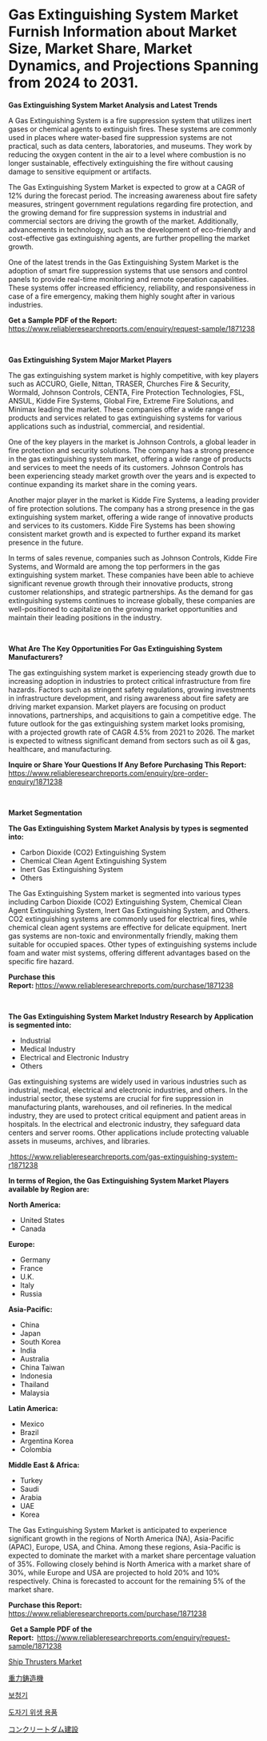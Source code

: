 <p><h1>Gas Extinguishing System Market Furnish Information about Market Size, Market Share, Market Dynamics, and Projections Spanning from 2024 to 2031.</h1></p><p><strong>Gas Extinguishing System Market Analysis and Latest Trends</strong></p>
<p><p>A Gas Extinguishing System is a fire suppression system that utilizes inert gases or chemical agents to extinguish fires. These systems are commonly used in places where water-based fire suppression systems are not practical, such as data centers, laboratories, and museums. They work by reducing the oxygen content in the air to a level where combustion is no longer sustainable, effectively extinguishing the fire without causing damage to sensitive equipment or artifacts.</p><p>The Gas Extinguishing System Market is expected to grow at a CAGR of 12% during the forecast period. The increasing awareness about fire safety measures, stringent government regulations regarding fire protection, and the growing demand for fire suppression systems in industrial and commercial sectors are driving the growth of the market. Additionally, advancements in technology, such as the development of eco-friendly and cost-effective gas extinguishing agents, are further propelling the market growth.</p><p>One of the latest trends in the Gas Extinguishing System Market is the adoption of smart fire suppression systems that use sensors and control panels to provide real-time monitoring and remote operation capabilities. These systems offer increased efficiency, reliability, and responsiveness in case of a fire emergency, making them highly sought after in various industries.</p></p>
<p><strong>Get a Sample PDF of the Report:&nbsp;</strong> <a href="https://www.reliableresearchreports.com/enquiry/request-sample/1871238">https://www.reliableresearchreports.com/enquiry/request-sample/1871238</a></p>
<p>&nbsp;</p>
<p><strong>Gas Extinguishing System Major Market Players</strong></p>
<p><p>The gas extinguishing system market is highly competitive, with key players such as ACCURO, Gielle, Nittan, TRASER, Churches Fire & Security, Wormald, Johnson Controls, CENTA, Fire Protection Technologies, FSL, ANSUL, Kidde Fire Systems, Global Fire, Extreme Fire Solutions, and Minimax leading the market. These companies offer a wide range of products and services related to gas extinguishing systems for various applications such as industrial, commercial, and residential.</p><p>One of the key players in the market is Johnson Controls, a global leader in fire protection and security solutions. The company has a strong presence in the gas extinguishing system market, offering a wide range of products and services to meet the needs of its customers. Johnson Controls has been experiencing steady market growth over the years and is expected to continue expanding its market share in the coming years.</p><p>Another major player in the market is Kidde Fire Systems, a leading provider of fire protection solutions. The company has a strong presence in the gas extinguishing system market, offering a wide range of innovative products and services to its customers. Kidde Fire Systems has been showing consistent market growth and is expected to further expand its market presence in the future.</p><p>In terms of sales revenue, companies such as Johnson Controls, Kidde Fire Systems, and Wormald are among the top performers in the gas extinguishing system market. These companies have been able to achieve significant revenue growth through their innovative products, strong customer relationships, and strategic partnerships. As the demand for gas extinguishing systems continues to increase globally, these companies are well-positioned to capitalize on the growing market opportunities and maintain their leading positions in the industry.</p></p>
<p>&nbsp;</p>
<p><strong>What Are The Key Opportunities For Gas Extinguishing System Manufacturers?</strong></p>
<p><p>The gas extinguishing system market is experiencing steady growth due to increasing adoption in industries to protect critical infrastructure from fire hazards. Factors such as stringent safety regulations, growing investments in infrastructure development, and rising awareness about fire safety are driving market expansion. Market players are focusing on product innovations, partnerships, and acquisitions to gain a competitive edge. The future outlook for the gas extinguishing system market looks promising, with a projected growth rate of CAGR 4.5% from 2021 to 2026. The market is expected to witness significant demand from sectors such as oil & gas, healthcare, and manufacturing.</p></p>
<p><strong>Inquire or Share Your Questions If Any Before Purchasing This Report:</strong> <a href="https://www.reliableresearchreports.com/enquiry/pre-order-enquiry/1871238">https://www.reliableresearchreports.com/enquiry/pre-order-enquiry/1871238</a></p>
<p>&nbsp;</p>
<p><strong>Market Segmentation</strong></p>
<p><strong>The Gas Extinguishing System Market Analysis by types is segmented into:</strong></p>
<p><ul><li>Carbon Dioxide (CO2) Extinguishing System</li><li>Chemical Clean Agent Extinguishing System</li><li>Inert Gas Extinguishing System</li><li>Others</li></ul></p>
<p><p>The Gas Extinguishing System market is segmented into various types including Carbon Dioxide (CO2) Extinguishing System, Chemical Clean Agent Extinguishing System, Inert Gas Extinguishing System, and Others. CO2 extinguishing systems are commonly used for electrical fires, while chemical clean agent systems are effective for delicate equipment. Inert gas systems are non-toxic and environmentally friendly, making them suitable for occupied spaces. Other types of extinguishing systems include foam and water mist systems, offering different advantages based on the specific fire hazard.</p></p>
<p><strong>Purchase this Report:&nbsp;</strong><a href="https://www.reliableresearchreports.com/purchase/1871238">https://www.reliableresearchreports.com/purchase/1871238</a></p>
<p>&nbsp;</p>
<p><strong>The Gas Extinguishing System Market Industry Research by Application is segmented into:</strong></p>
<p><ul><li>Industrial</li><li>Medical Industry</li><li>Electrical and Electronic Industry</li><li>Others</li></ul></p>
<p><p>Gas extinguishing systems are widely used in various industries such as industrial, medical, electrical and electronic industries, and others. In the industrial sector, these systems are crucial for fire suppression in manufacturing plants, warehouses, and oil refineries. In the medical industry, they are used to protect critical equipment and patient areas in hospitals. In the electrical and electronic industry, they safeguard data centers and server rooms. Other applications include protecting valuable assets in museums, archives, and libraries.</p></p>
<p><a href="https://www.reliableresearchreports.com/gas-extinguishing-system-r1871238">&nbsp;https://www.reliableresearchreports.com/gas-extinguishing-system-r1871238</a></p>
<p><strong>In terms of Region, the Gas Extinguishing System Market Players available by Region are:</strong></p>
<p>
    <p> <strong> North America: </strong>
        <ul>
            <li>United States</li>
            <li>Canada</li>
        </ul>
        </p> 
    <p> <strong> Europe: </strong>
        <ul>
            <li>Germany</li>
            <li>France</li>
            <li>U.K.</li>
            <li>Italy</li>
            <li>Russia</li>
        </ul>
        </p> 
    <p> <strong> Asia-Pacific: </strong>
        <ul>
            <li>China</li>
            <li>Japan</li>
            <li>South Korea</li>
            <li>India</li>
            <li>Australia</li>
            <li>China Taiwan</li>
            <li>Indonesia</li>
            <li>Thailand</li>
            <li>Malaysia</li>
        </ul>
        </p> 
    <p> <strong> Latin America: </strong>
        <ul>
            <li>Mexico</li>
            <li>Brazil</li>
            <li>Argentina Korea</li>
            <li>Colombia</li>
        </ul>
        </p> 
    <p> <strong> Middle East & Africa: </strong>
        <ul>
            <li>Turkey</li>
            <li>Saudi</li>
            <li>Arabia</li>
            <li>UAE</li>
            <li>Korea</li>
        </ul>
    </p>
    </p>
<p><p>The Gas Extinguishing System Market is anticipated to experience significant growth in the regions of North America (NA), Asia-Pacific (APAC), Europe, USA, and China. Among these regions, Asia-Pacific is expected to dominate the market with a market share percentage valuation of 35%. Following closely behind is North America with a market share of 30%, while Europe and USA are projected to hold 20% and 10% respectively. China is forecasted to account for the remaining 5% of the market share.</p></p>
<p><strong>Purchase this Report: </strong><a href="https://www.reliableresearchreports.com/purchase/1871238">https://www.reliableresearchreports.com/purchase/1871238</a></p>
<p>&nbsp;<strong>Get a Sample PDF of the Report:&nbsp;&nbsp;</strong><a href="https://www.reliableresearchreports.com/enquiry/request-sample/1871238">https://www.reliableresearchreports.com/enquiry/request-sample/1871238</a></p>
<p><strong></strong></p>
<p><p><a href="https://github.com/ruddyyedelwadw/Market-Research-Report-List-2/blob/main/ship-thrusters-market.md">Ship Thrusters Market</a></p><p><a href="https://github.com/zjkmgcs938405/Market-Research-Report-List-1/blob/main/415187537335.md">重力鋳造機</a></p><p><a href="https://github.com/TobyKub4685/Market-Research-Report-List-1/blob/main/224986333404.md">보청기</a></p><p><a href="https://github.com/mpodehpw07370073/Market-Research-Report-List-1/blob/main/793170133405.md">도자기 위생 용품</a></p><p><a href="https://github.com/schmahlson/Market-Research-Report-List-1/blob/main/538795637338.md">コンクリートダム建設</a></p></p>